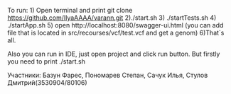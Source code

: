 To run: 1) Open terminal and print git clone https://github.com/IlyaAAAA/varann.git 2)./start.sh 3) ./startTests.sh 4) ./startApp.sh 5) open http://localhost:8080/swagger-ui.html (you can add file that is located in src/recourses/vcf/test.vcf and get a genom) 6)That`s all.

Also you can run in IDE, just open project and click run button. But firstly you need to print ./start.sh

Участники: Базун Фарес, Пономарев Степан, Сачук Илья, Стулов Дмитрий(3530904/80106)
